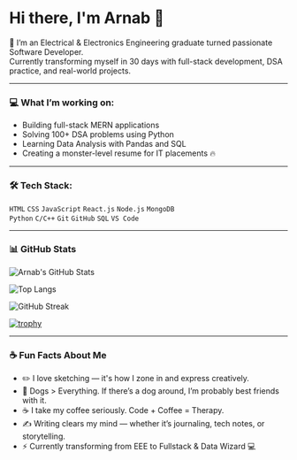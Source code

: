 # Hi there, I'm Arnab 👋

🚀 I’m an Electrical & Electronics Engineering graduate turned passionate Software Developer.  
Currently transforming myself in 30 days with full-stack development, DSA practice, and real-world projects.

---

### 💻 What I’m working on:
- Building full-stack MERN applications
- Solving 100+ DSA problems using Python
- Learning Data Analysis with Pandas and SQL
- Creating a monster-level resume for IT placements 🔥

---

### 🛠️ Tech Stack:
`HTML` `CSS` `JavaScript` `React.js` `Node.js` `MongoDB`  
`Python` `C/C++` `Git` `GitHub` `SQL` `VS Code`

---

### 📊 GitHub Stats

![Arnab's GitHub Stats](https://github-readme-stats.vercel.app/api?username=Arnab-arch&show_icons=true&theme=tokyonight&count_private=true)

![Top Langs](https://github-readme-stats.vercel.app/api/top-langs/?username=Arnab-arch&layout=compact&theme=tokyonight)

![GitHub Streak](https://github-readme-streak-stats.herokuapp.com/?user=Arnab-arch&theme=tokyonight)

[![trophy](https://github-profile-trophy.vercel.app/?username=Arnab-arch&theme=tokyonight&row=1)](https://github.com/ryo-ma/github-profile-trophy)

---

### ☕ Fun Facts About Me

- ✏️ I love sketching — it's how I zone in and express creatively.
- 🐶 Dogs > Everything. If there’s a dog around, I’m probably best friends with it.
- ☕ I take my coffee seriously. Code + Coffee = Therapy.
- ✍️ Writing clears my mind — whether it’s journaling, tech notes, or storytelling.
- ⚡ Currently transforming from EEE to Fullstack & Data Wizard 💻
